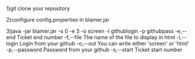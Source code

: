 1)git clone your repository  

2)configure config.properties in blamer.jar  

3)java -jar blamer.jar -s 0 -e 3 -o screen -l githublogin -p githubpass
    -e,--end <arg>        Ticket end number
    -f,--file <arg>       The name of the file to display in html
    -l,--login <arg>      Login from your github
    -o,--out <arg>        You can write either 'screen' or 'html'
    -p,--password <arg>   Password from your github
    -s,--start <arg>      Ticket start number
          
